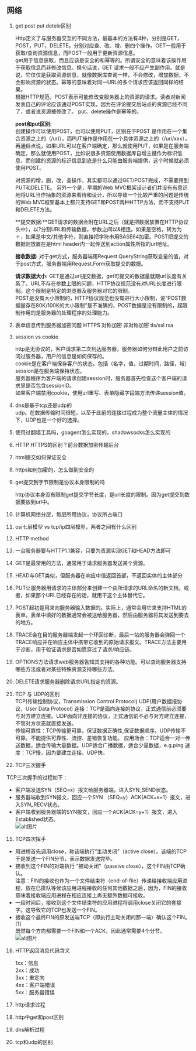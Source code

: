 ##  网络


1. get post put detele区别

	Http定义了与服务器交互的不同方法，最基本的方法有4种，分别是GET，POST，PUT，DELETE。分别对应查、改、增、删四个操作。GET一般用于获取/查询资源信息，而POST一般用于更新资源信息。  
	get用于信息获取，而且应该是安全的和幂等的。所谓安全的意味着该操作用于获取信息而非修改信息。换句话说，GET 请求一般不应产生副作用。就是说，它仅仅是获取资源信息，就像数据库查询一样，不会修改，增加数据，不会影响资源的状态。幂等的意味着对同一URL的多个请求应该返回同样的结果。  
	根据HTTP规范，POST表示可能修改变服务器上的资源的请求。读者对新闻发表自己的评论应该通过POST实现，因为在评论提交后站点的资源已经不同了，或者说资源被修改了。
	  put、delete操作是幂等的。
	  
	**post和put区别:**    
	创建操作可以使用POST，也可以使用PUT，区别在于POST 是作用在一个集合资源之上的（/uri），而PUT操作是作用在一个具体资源之上的（/uri/xxx），再通俗点说，如果URL可以在客户端确定，那么就使用PUT，如果是在服务端确定，那么就使用POST，比如说很多资源使用数据库自增主键作为标识信息，而创建的资源的标识信息到底是什么只能由服务端提供，这个时候就必须使用POST。  
	
	对资源的增，删，改，查操作，其实都可以通过GET/POST完成，不需要用到PUT和DELETE。
	另外一个是，早期的Web MVC框架设计者们并没有有意识地将URL当作抽象的资源来看待和设计，所以导致一个比较严重的问题是传统的Web MVC框架基本上都只支持GET和POST两种HTTP方法，而不支持PUT和DELETE方法。    
	
	**提交数据:**GET请求的数据会附在URL之后（就是把数据放置在HTTP协议头中），以?分割URL和传输数据，参数之间以&相连。如果是空格，转为为＋，如果是中文/其他字符，则直接把字符串用BASE64加密。POST把提交的数据则放置在是html header内一起传送到action属性所指的url地址。  
	
	**接收数据:**  对于get方式，服务器端用Request.QueryString获取变量的值，对于post方式，服务器端用Request.Form获取提交的数据。   
	
	
	
	**请求数据大小:**
	GET是通过url提交数据，get可提交的数据量就跟url长度有关系了。URL不存在参数上限的问题，HTTP协议规范没有对URL长度进行限制。这个限制是特定的浏览器及服务器对它的限制。  
	POST是没有大小限制的，HTTP协议规范也没有进行大小限制，说“POST数据量存在80K/100K的大小限制”是不准确的，POST数据是没有限制的，起限制作用的是服务器的处理程序的处理能力。


2. 表单信息传到服务器加密问题
	HTTPS 对称加密 非对称加密 tls/ssl rsa
	
	
3. session vs cookie  

	http是无协议的，客户请求第二次到达服务器，服务器如何分辩此用户之前访问过服务器，用户的信息是如何保存的。  
	cookie是在客户端保存客户的状态。包括（名字，值，过期时间，路径，域）  
	session是在服务端保持状态。  
	服务器程序为客户端的请求创建session时，服务器首先检查这个客户端的请求里是否包含sessionID。  
	如果客户端禁用cookie，使用url重写、表单隐藏字段端方法传递session值。

4. dns是基于tcp还是udp的  
  udp。在数据传输时间很短，以至于此前的连接过程成为整个流量主体的情况下，UDP也是一个好的选择。
5. 使用过翻墙工具吗，goagent怎么实现的，shadowsocks怎么实现的  
6. HTTP HTTPS的区别？前台数据加密传输后台  
7. html提交如何保证安全  
8. https如何加密的，怎么做到安全的  
9. get提交到字节限制是协议本身限制的吗

	http协议本身没有限制get提交字节长度，是url长度的限制。因为get提交到数据要放到url中。
	
10. 计算机网络分层，每层所用协议，协议所占端口
11. osi七层模型 vs tcp/ip四层模型，两者之间有什么区别
12. HTTP method

  1. 一台服务器要与HTTP1.1兼容，只要为资源实现GET和HEAD方法即可  
  2. GET是最常用的方法，通常用于请求服务器发送某个资源。  
  3. HEAD与GET类似，但服务器在响应中值返回首部，不返回实体的主体部分  
  4. PUT让服务器用请求的主体部分来创建一个由所请求的URL命名的新文档，或者，如果那个URL已经存在的话，就用干这个主体替代它。  
  5. POST起初是用来向服务器输入数据的。实际上，通常会用它来支持HTML的表单。表单中填好的数据通常会被送给服务器，然后由服务器将其发送到要去的地方。  
  6. TRACE会在目的服务器端发起一个环回诊断，最后一站的服务器会弹回一个TRACE响应并在响应主体中携带它收到的原始请求报文。TRACE方法主要用于诊断，用于验证请求是否如愿穿过了请求/响应链。  
  7. OPTIONS方法请求web服务器告知其支持的各种功能。可以查询服务器支持哪些方法或者对某些特殊资源支持哪些方法。  
  8. DELETE请求服务器删除请求URL指定的资源。  
  
13. TCP 与 UDP的区别  
	TCP(传输控制协议，Transmission Control Protocol)
	UDP(用户数据报协议，User Data Protocol)
	连接：TCP是面向连接的协议，正式通信前必须要与对方建立连接。UDP面向非连接的协议，正式通信前不必与对方建立连接，不管对方状态就直接发送。    
	传输可靠性：TCP传输更可靠，保证数据正确性,保证数据顺序。UDP传输不可靠。不能提供可靠性、流控、差错恢复功能。
	应用场合：TCP适合一对一传送数据，适合传输大量数据。UDP适合广播数据，适合少量数据，e.g.ping
	速度：TCP慢，因为要建立连接。UDP快。
14. TCP三次握手  

  TCP三次握手的过程如下：  
 - 客户端发送SYN（SEQ=x）报文给服务器端，进入SYN_SEND状态。  
 - 服务器端收到SYN报文，回应一个SYN （SEQ=y）ACK(ACK=x+1）报文，进入SYN_RECV状态。  
 - 客户端收到服务器端的SYN报文，回应一个ACK(ACK=y+1）报文，进入Established状态。    
 ![alt图片](http://c.hiphotos.baidu.com/baike/c0%3Dbaike80%2C5%2C5%2C80%2C26/sign=d30689c3828ba61ecbe3c07d205dfc6f/29381f30e924b899cb32f6316e061d950a7bf6a9.jpg)  

15. TCP四次挥手   

 - 用进程首先调用close，称该端执行“主动关闭”（active close）。该端的TCP于是发送一个FIN分节，表示数据发送完毕。  
 - 接收到这个FIN的对端执行 “被动关闭”（passive close），这个FIN由TCP确认。  
注意：FIN的接收也作为一个文件结束符（end-of-file）传递给接收端应用进程，放在已排队等候该应用进程接收的任何其他数据之后，因为，FIN的接收意味着接收端应用进程在相应连接上再无额外数据可接收。  
 - 一段时间后，接收到这个文件结束符的应用进程将调用close关闭它的套接字。这导致它的TCP也发送一个FIN。  
 - 接收这个最终FIN的原发送端TCP（即执行主动关闭的那一端）确认这个FIN。[1]   
既然每个方向都需要一个FIN和一个ACK，因此通常需要4个分节。  
  ![alt图片](http://e.hiphotos.baidu.com/baike/c0%3Dbaike80%2C5%2C5%2C80%2C26/sign=5e4b5e36eb50352aa56c2d5a322a9097/4610b912c8fcc3cea74598b29045d688d53f20ad.jpg)  
  
16. HTTP返回消息代码含义  

	1xx：信息  
	2xx：成功  
	3xx：重定向  
	4xx：客户端错误  
	5xx：服务器错误
7. http请求过程
8. http中get和post区别
9. dns解析过程
10. tcp和udp的区别